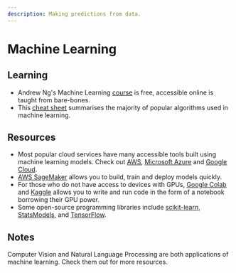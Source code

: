 ```yaml
---
description: Making predictions from data.
---
```


# Machine Learning

## Learning

* Andrew Ng's Machine Learning [course](https://www.coursera.org/learn/machine-learning) is free, accessible online is taught from bare-bones.
* This [cheat sheet](https://becominghuman.ai/cheat-sheets-for-ai-neural-networks-machine-learning-deep-learning-big-data-science-pdf-f22dc900d2d7) summarises the majority of popular algorithms used in machine learning.

## Resources

* Most popular cloud services have many accessible tools built using machine learning models. Check out [AWS](https://aws.amazon.com/machine-learning/), [Microsoft Azure](https://azure.microsoft.com/en-us/services/machine-learning/) and [Google Cloud](https://cloud.google.com/products/ai/).
* [AWS SageMaker](https://aws.amazon.com/sagemaker/) allows you to build, train and deploy models quickly.
* For those who do not have access to devices with GPUs, [Google Colab](https://colab.research.google.com/) and [Kaggle](https://www.kaggle.com/kernels) allows you to write and run code in the form of a notebook borrowing their GPU power.
* Some open-source programming libraries include [scikit-learn](https://scikit-learn.org/stable/), [StatsModels](https://www.statsmodels.org/stable/index.html), and [TensorFlow](https://www.tensorflow.org/).

## Notes

Computer Vision and Natural Language Processing are both applications of machine learning. Check them out for more resources.

